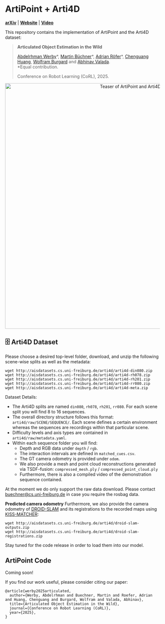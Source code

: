 # ArtiPoint + Arti4D
[**arXiv**](https://arxiv.org/abs/2509.01708) | [**Website**](https://artipoint.cs.uni-freiburg.de/) | [**Video**](https://youtu.be/uhd571Una-g?si=a4uO2oKJE2m8htH-)

This repository contains the implementation of ArtiPoint and the Arti4D dataset:
> **Articulated Object Estimation in the Wild**
>
> [Abdelrhman Werby]()&ast;, [Martin Büchner](https://rl.uni-freiburg.de/people/buechner)&ast;, [Adrian Röfer](https://rl.uni-freiburg.de/people/roefer)&ast;, [Chenguang Huang](https://www.utn.de/person/chenguang-huang/), [Wolfram Burgard](https://www.utn.de/person/wolfram-burgard-2/) and [Abhinav Valada](https://rl.uni-freiburg.de/people/valada). <br>
> &ast;Equal contribution. <br> 
>
> Conference on Robot Learning (CoRL), 2025.

<p align="center">
  <img src="./assets/artipoint-teaser.png" alt="Teaser of ArtiPoint and Arti4D" width="800" />
</p>



## 🗄️  Arti4D Dataset

Please choose a desired top-level folder, download, and unzip the following scene-wise splits as well as the metadata:
```
wget http://aisdatasets.cs.uni-freiburg.de/arti4d/arti4d-din080.zip
wget http://aisdatasets.cs.uni-freiburg.de/arti4d/arti4d-rh078.zip
wget http://aisdatasets.cs.uni-freiburg.de/arti4d/arti4d-rh201.zip
wget http://aisdatasets.cs.uni-freiburg.de/arti4d/arti4d-rr080.zip
wget http://aisdatasets.cs.uni-freiburg.de/arti4d/arti4d-meta.zip
```

Dataset Details:
- The Arti4D splits are named `din080`, `rh078`, `rh201`, `rr080`. For  each scene split you will find 8 to 16 sequences.
- The overall directory structure follows this format: `arti4d/raw/SCENE/SEQUENCE/`. Each scene defines a certain environment whereas the sequences are recordings within that particular scene.
- Difficulty levels and axis types  are contained in `arti4d/raw/metadata.yaml`.
- Within each sequence folder you will find:
    - Depth and RGB data under `depth` / `rgb`.
    - The interaction intervals are defined in `matched_cues.csv`.
    - The GT camera odometry is provided under `odom`.
    - We also provide a mesh and point cloud reconstructions generated via TSDF-fusion: `compressed_mesh.ply` / `compressed_point_cloud.ply`
    - Furthermore, there is also a compiled video of the demonstration sequence contained.

At the moment we do only support the raw data download. Please contact [buechner@cs.uni-freiburg.de](mailto:buechner@cs.uni-freiburg.de) in case you require the rosbag data.

**Predicted camera odometry**
Furthermore, we also provide the camera odometry of [DROID-SLAM](https://github.com/princeton-vl/DROID-SLAM) and its registrations to the recorded maps using [KISS-MATCHER](https://github.com/MIT-SPARK/KISS-Matcher):
```
wget http://aisdatasets.cs.uni-freiburg.de/arti4d/droid-slam-outputs.zip
wget http://aisdatasets.cs.uni-freiburg.de/arti4d/droid-slam-registrations.zip
```
Stay tuned for the code release in order to load them into our model.


## ArtiPoint Code
Coming soon!



If you find our work useful, please consider citing our paper:
```
@article{werby2025articulated,
  author={Werby, Abdelrhman and Buechner, Martin and Roefer, Adrian and Huang, Chenguang and Burgard, Wolfram and Valada, Abhinav},
  title={Articulated Object Estimation in the Wild},
  journal={Conference on Robot Learning (CoRL)},
  year={2025},
}
```
